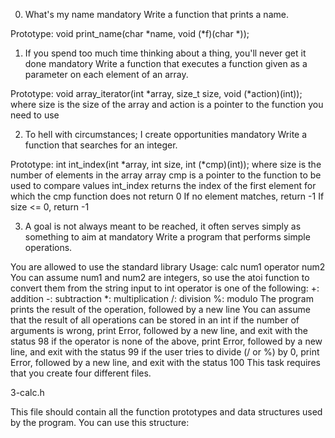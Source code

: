 0. What's my name
mandatory
Write a function that prints a name.

Prototype: void print_name(char *name, void (*f)(char *));

1. If you spend too much time thinking about a thing, you'll never get it done
mandatory
Write a function that executes a function given as a parameter on each
element of an array.

Prototype: void array_iterator(int *array, size_t size, void (*action)(int));
where size is the size of the array
and action is a pointer to the function you need to use

2. To hell with circumstances; I create opportunities
mandatory
Write a function that searches for an integer.

Prototype: int int_index(int *array, int size, int (*cmp)(int));
where size is the number of elements in the array array
cmp is a pointer to the function to be used to compare values
int_index returns the index of the first element for which the cmp function
does not return 0
If no element matches, return -1
If size <= 0, return -1

3. A goal is not always meant to be reached, it often serves simply as
something to aim at
mandatory
Write a program that performs simple operations.

You are allowed to use the standard library
Usage: calc num1 operator num2
You can assume num1 and num2 are integers, so use the atoi function to
convert them from the string input to int
operator is one of the following:
+: addition
-: subtraction
*: multiplication
/: division
%: modulo
The program prints the result of the operation, followed by a new line
You can assume that the result of all operations can be stored in an int
if the number of arguments is wrong, print Error, followed by a new line,
and exit with the status 98
if the operator is none of the above, print Error, followed by a new line,
and exit with the status 99
if the user tries to divide (/ or %) by 0, print Error, followed by a new
line, and exit with the status 100
This task requires that you create four different files.

3-calc.h

This file should contain all the function prototypes and data structures used
by the program. You can use this structure: